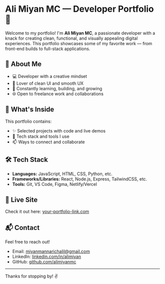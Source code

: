 # Ali Miyan MC — Developer Portfolio 🚀

Welcome to my portfolio! I'm **Ali Miyan MC**, a passionate developer with a knack for creating clean, functional, and visually appealing digital experiences. This portfolio showcases some of my favorite work — from front-end builds to full-stack applications.

## 🧠 About Me

- 💻 Developer with a creative mindset
- 🎨 Lover of clean UI and smooth UX
- 🚀 Constantly learning, building, and growing
- 🌐 Open to freelance work and collaborations

## 📁 What's Inside

This portfolio contains:

- ✨ Selected projects with code and live demos
- 🔧 Tech stack and tools I use
- 📫 Ways to connect and collaborate

## 🛠 Tech Stack

- **Languages:** JavaScript, HTML, CSS, Python, etc.
- **Frameworks/Libraries:** React, Node.js, Express, TailwindCSS, etc.
- **Tools:** Git, VS Code, Figma, Netlify/Vercel

## 🔗 Live Site

Check it out here: [your-portfolio-link.com](https://your-portfolio-link.com)

## 📬 Contact

Feel free to reach out!

- Email: [miyanmannarichalil@gmail.com](mailto:your-email@example.com)
- LinkedIn: [linkedin.com/in/alimiyan](https://linkedin.com/in/alimiyan)
- GitHub: [github.com/alimiyanmc](https://github.com/alimiyanmc)

---

Thanks for stopping by! ✌️
